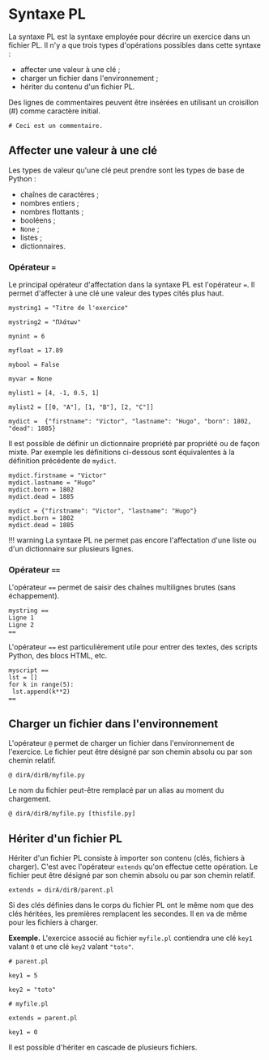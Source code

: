 # Syntaxe PL

La syntaxe PL est la syntaxe employée pour décrire un exercice dans un fichier PL. Il n'y a que trois types d'opérations possibles dans cette syntaxe :

  * affecter une valeur à une clé ;
  * charger un fichier dans l'environnement ;
  * hériter du contenu d'un fichier PL.
  
 Des lignes de commentaires peuvent être insérées en utilisant un croisillon (#) comme caractère initial.
 
```
# Ceci est un commentaire.
```

## Affecter une valeur à une clé

Les types de valeur qu'une clé peut prendre sont les types de base de Python :

  * chaînes de caractères ;
  * nombres entiers ;
  * nombres flottants ;
  * booléens ;
  * `None` ;
  * listes ;
  * dictionnaires.

### Opérateur `=`

Le principal opérateur d'affectation dans la syntaxe PL est l'opérateur `=`. Il permet d'affecter à une clé une valeur des types cités plus haut.

```
mystring1 = "Titre de l'exercice"

mystring2 = "Πλάτων"

mynint = 6

myfloat = 17.89

mybool = False

myvar = None

mylist1 = [4, -1, 0.5, 1]

mylist2 = [[0, "A"], [1, "B"], [2, "C"]]

mydict =  {"firstname": "Victor", "lastname": "Hugo", "born": 1802, "dead": 1885}
```

Il est possible de définir un dictionnaire propriété par propriété ou de façon mixte. Par exemple les définitions ci-dessous sont équivalentes à la définition précédente de `mydict`.

```
mydict.firstname = "Victor"
mydict.lastname = "Hugo"
mydict.born = 1802
mydict.dead = 1885
```

```
mydict = {"firstname": "Victor", "lastname": "Hugo"}
mydict.born = 1802
mydict.dead = 1885
```

!!! warning
    La syntaxe PL ne permet pas encore l'affectation d'une liste ou d'un dictionnaire sur plusieurs lignes.
  
### Opérateur `==`

L'opérateur `==` permet de saisir des chaînes multilignes brutes (sans échappement).

```
mystring ==
Ligne 1
Ligne 2
==
```

L'opérateur `==` est particulièrement utile pour entrer des textes, des scripts Python, des blocs HTML, etc.

```
myscript ==
lst = []
for k in range(5):
 lst.append(k**2)
==
```

## Charger un fichier dans l'environnement

L'opérateur `@` permet de charger un fichier dans l'environnement de l'exercice. Le fichier peut être désigné par son chemin absolu ou par son chemin relatif.

~~~
@ dirA/dirB/myfile.py
~~~

Le nom du fichier peut-être remplacé par un alias au moment du chargement.

~~~
@ dirA/dirB/myfile.py [thisfile.py]
~~~


## Hériter d'un fichier PL

Hériter d'un fichier PL consiste à importer son contenu (clés, fichiers à charger). C'est avec l'opérateur `extends` qu'on effectue cette opération. Le fichier peut être désigné par son chemin absolu ou par son chemin relatif.

~~~
extends = dirA/dirB/parent.pl 
~~~

Si des clés définies dans le corps du fichier PL ont le même nom que des clés héritées, les premières remplacent les secondes. Il en va de même pour les fichiers à charger.

**Exemple.** L'exercice associé au fichier `myfile.pl` contiendra une clé `key1` valant `0` et une clé `key2` valant `"toto"`.

```
# parent.pl

key1 = 5

key2 = "toto"
```
```
# myfile.pl

extends = parent.pl

key1 = 0
```

Il est possible d'hériter en cascade de plusieurs fichiers.
